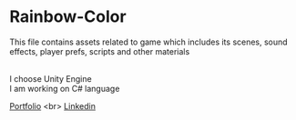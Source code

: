 # Rainbow-Color
This file contains assets related to game which includes  its scenes, sound effects, player prefs, scripts and other materials

<br> I choose Unity Engine <br>
I am working on C# language

[Portfolio](https://bilalhere.dorik.io/](https://bilalshahid-13.github.io/Portfolio/))
<br>
[Linkedin](https://www.linkedin.com/in/bilal-shahid-109490270/)

